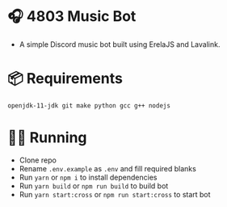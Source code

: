 # 🎧 4803 Music Bot

-   A simple Discord music bot built using ErelaJS and Lavalink.

# 📦 Requirements

`openjdk-11-jdk git make python gcc g++ nodejs`

# 🏃‍♂️ Running

-   Clone repo
-   Rename `.env.example` as `.env` and fill required blanks
-   Run `yarn` or `npm i` to install dependencies
-   Run `yarn build` or `npm run build` to build bot
-   Run `yarn start:cross` or `npm run start:cross` to start bot
